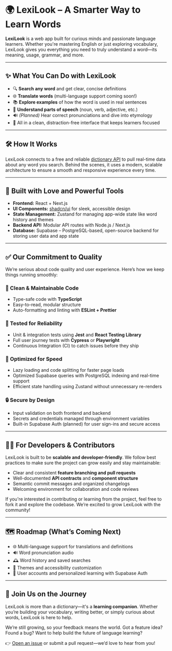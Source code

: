 # 🌍 LexiLook – A Smarter Way to Learn Words

**LexiLook** is a web app built for curious minds and passionate language learners. Whether you're mastering English or just exploring vocabulary, LexiLook gives you everything you need to truly understand a word—its meaning, usage, grammar, and more.

---

## ✨ What You Can Do with LexiLook

- 🔍 **Search any word** and get clear, concise definitions
- 🌐 **Translate words** (multi-language support coming soon!)
- 📚 **Explore examples** of how the word is used in real sentences
- 🧠 **Understand parts of speech** (noun, verb, adjective, etc.)
- 🔊 _(Planned)_ Hear correct pronunciations and dive into etymology
- 🎯 All in a clean, distraction-free interface that keeps learners focused

---

## 🛠️ How It Works

LexiLook connects to a free and reliable [dictionary API](https://api.dictionaryapi.dev) to pull real-time data about any word you search. Behind the scenes, it uses a modern, scalable architecture to ensure a smooth and responsive experience every time.

---

## 🧱 Built with Love and Powerful Tools

- **Frontend:** React + Next.js
- **UI Components:** [shadcn/ui](https://ui.shadcn.com/) for sleek, accessible design
- **State Management:** Zustand for managing app-wide state like word history and themes
- **Backend API:** Modular API routes with Node.js / Next.js
- **Database:** Supabase – PostgreSQL-based, open-source backend for storing user data and app state

---

## ✅ Our Commitment to Quality

We’re serious about code quality and user experience. Here’s how we keep things running smoothly:

### 🧹 Clean & Maintainable Code

- Type-safe code with **TypeScript**
- Easy-to-read, modular structure
- Auto-formatting and linting with **ESLint + Prettier**

### 🧪 Tested for Reliability

- Unit & integration tests using **Jest** and **React Testing Library**
- Full user journey tests with **Cypress** or **Playwright**
- Continuous Integration (CI) to catch issues before they ship

### 🚀 Optimized for Speed

- Lazy loading and code splitting for faster page loads
- Optimized Supabase queries with PostgreSQL indexing and real-time support
- Efficient state handling using Zustand without unnecessary re-renders

### 🔒 Secure by Design

- Input validation on both frontend and backend
- Secrets and credentials managed through environment variables
- Built-in Supabase Auth (planned) for user sign-ins and secure access

---

## 🧑‍💻 For Developers & Contributors

LexiLook is built to be **scalable and developer-friendly**. We follow best practices to make sure the project can grow easily and stay maintainable:

- Clear and consistent **feature branching and pull requests**
- Well-documented **API contracts** and **component structure**
- Semantic commit messages and organized changelogs
- Welcoming environment for collaboration and code reviews

If you're interested in contributing or learning from the project, feel free to fork it and explore the codebase. We’re excited to grow LexiLook with the community!

---

## 🗺️ Roadmap (What’s Coming Next)

- 🌐 Multi-language support for translations and definitions
- 🔊 Word pronunciation audio
- 🕰️ Word history and saved searches
- 🎨 Themes and accessibility customization
- 👤 User accounts and personalized learning with Supabase Auth

---

## 🙌 Join Us on the Journey

LexiLook is more than a dictionary—it's a **learning companion**. Whether you’re building your vocabulary, writing better, or simply curious about words, LexiLook is here to help.

We’re still growing, so your feedback means the world. Got a feature idea? Found a bug? Want to help build the future of language learning?

👉 [Open an issue](#) or submit a pull request—we’d love to hear from you!

